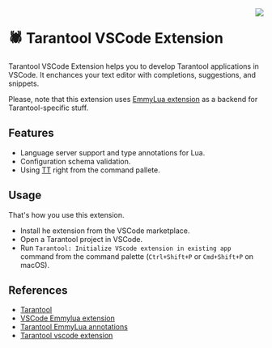 <a href="http://tarantool.org">
 <img src="https://avatars2.githubusercontent.com/u/2344919?v=2&s=250" align="right">
</a>

# 🕷 Tarantool VSCode Extension

Tarantool VSCode Extension helps you to develop Tarantool applications in VSCode. It enchances your text editor with completions, suggestions, and snippets.

Please, note that this extension uses [EmmyLua extension](https://github.com/EmmyLua/VSCode-EmmyLua) as a backend for Tarantool-specific stuff.

## Features

* Language server support and type annotations for Lua.
* Configuration schema validation.
* Using [TT](https://github.com/tarantool/tt) right from the command pallete.

## Usage

That's how you use this extension.

* Install he extension from the VSCode marketplace.
* Open a Tarantool project in VSCode.
* Run `Tarantool: Initialize VScode extension in existing app` command from the command palette (`Ctrl+Shift+P` or `Cmd+Shift+P` on macOS).

## References

* [Tarantool](https://www.tarantool.io/)
* [VSCode Emmylua extension](https://github.com/EmmyLua/VSCode-EmmyLua)
* [Tarantool EmmyLua annotations](https://github.com/georgiy-belyanin/emmylua-annotations)
* [Tarantool vscode extension](htlps://github.com/vaintrub/vscode-tarantool)
